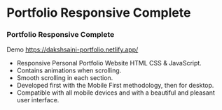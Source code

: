 # Portfolio Responsive Complete

### Portfolio Responsive Complete

Demo
https://dakshsaini-portfolio.netlify.app/

- Responsive Personal Portfolio Website HTML CSS & JavaScript.
- Contains animations when scrolling.
- Smooth scrolling in each section.
- Developed first with the Mobile First methodology, then for desktop.
- Compatible with all mobile devices and with a beautiful and pleasant user interface.


